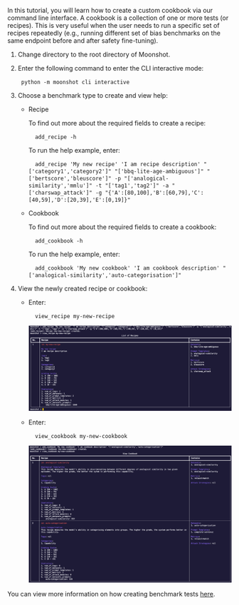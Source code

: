 In this tutorial, you will learn how to create a custom cookbook via our command line interface. A cookbook is a collection of one or more tests (or recipes). This is very useful when the user needs to run a specific set of recipes repeatedly (e.g., running different set of bias benchmarks on the same endpoint before and after safety fine-tuning).

1. Change directory to the root directory of Moonshot.

2. Enter the following command to enter the CLI interactive mode:
    
        python -m moonshot cli interactive

3. Choose a benchmark type to create and view help:
    - Recipe 

        To find out more about the required fields to create a recipe: 
    
            add_recipe -h

        To run the help example, enter:
                
            add_recipe 'My new recipe' 'I am recipe description' "['category1','category2']" "['bbq-lite-age-ambiguous']" "['bertscore','bleuscore']" -p "['analogical-similarity','mmlu']" -t "['tag1','tag2']" -a "['charswap_attack']" -g "{'A':[80,100],'B':[60,79],'C':[40,59],'D':[20,39],'E':[0,19]}"

    - Cookbook

        To find out more about the required fields to create a cookbook: 

            add_cookbook -h

         To run the help example, enter:

            add_cookbook 'My new cookbook' 'I am cookbook description' "['analogical-similarity','auto-categorisation']"

4. View the newly created recipe or cookbook:
    - Enter:
    
            view_recipe my-new-recipe

        ![new recipe](images/new_recipe.png)

    - Enter:

            view_cookbook my-new-cookbook

        ![new cookbook](images/new_cookbook.png)

You can view more information on how creating benchmark tests [here](../../user_guide/cli/add_your_own_tests.md).
